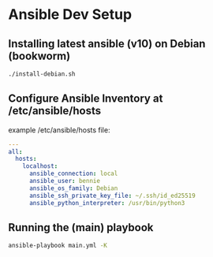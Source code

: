# Ansible Dev Setup

## Installing latest ansible (v10) on Debian (bookworm)

```bash
./install-debian.sh
```

## Configure Ansible Inventory at /etc/ansible/hosts

example /etc/ansible/hosts file:

```yml
---
all:
  hosts:
    localhost:
      ansible_connection: local
      ansible_user: bennie
      ansible_os_family: Debian
      ansible_ssh_private_key_file: ~/.ssh/id_ed25519
      ansible_python_interpreter: /usr/bin/python3
```

## Running the (main) playbook

```bash
ansible-playbook main.yml -K
```
